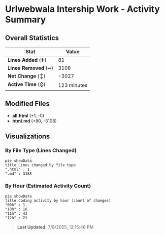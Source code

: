 # Urlwebwala Intership Work - Activity Summary 

## Overall Statistics

| Stat                   | Value                                                             |
| ---------------------- | ----------------------------------------------------------------- |
| **Lines Added** (➕)   | 81                                          |
| **Lines Removed** (➖) | 3108                                        |
| **Net Change** (↕)    | -3027                |
| **Active Time** (⌚)   | 123 minutes |


## Modified Files
- **all.html** (+1, -0)
- **html.md** (+80, -3108)

## Visualizations

### By File Type (Lines Changed)

```mermaid
pie showData
title Lines changed by file type
".html" : 1
".md" : 3188
```

### By Hour (Estimated Activity Count)

```mermaid
pie showData
title Coding activity by hour (count of changes)
"00h" : 1
"10h" : 18
"11h" : 43
"12h" : 21
```


> **Last Updated:** 7/8/2025, 12:15:48 PM